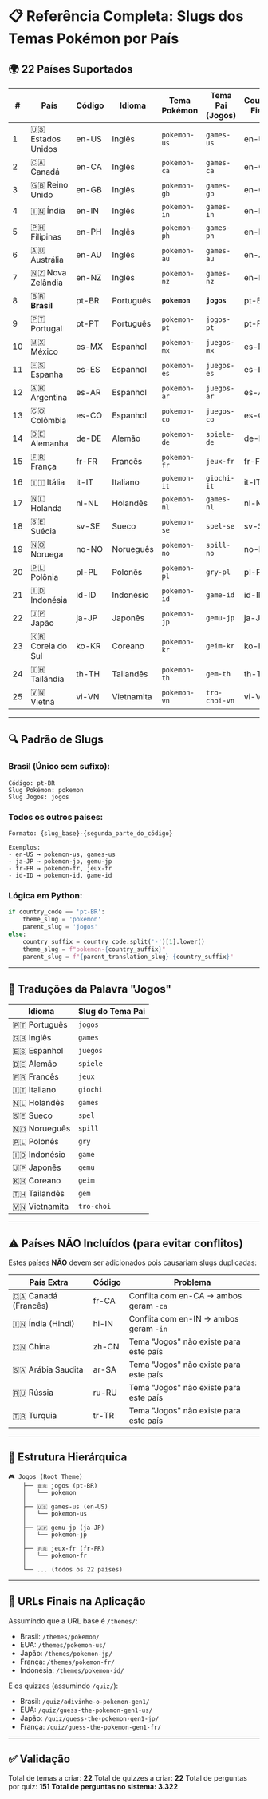 # 📋 Referência Completa: Slugs dos Temas Pokémon por País

## 🌍 22 Países Suportados

| # | País | Código | Idioma | Tema Pokémon | Tema Pai (Jogos) | Country Field |
|---|------|--------|--------|--------------|------------------|---------------|
| 1 | 🇺🇸 Estados Unidos | en-US | Inglês | `pokemon-us` | `games-us` | en-US |
| 2 | 🇨🇦 Canadá | en-CA | Inglês | `pokemon-ca` | `games-ca` | en-CA |
| 3 | 🇬🇧 Reino Unido | en-GB | Inglês | `pokemon-gb` | `games-gb` | en-GB |
| 4 | 🇮🇳 Índia | en-IN | Inglês | `pokemon-in` | `games-in` | en-IN |
| 5 | 🇵🇭 Filipinas | en-PH | Inglês | `pokemon-ph` | `games-ph` | en-PH |
| 6 | 🇦🇺 Austrália | en-AU | Inglês | `pokemon-au` | `games-au` | en-AU |
| 7 | 🇳🇿 Nova Zelândia | en-NZ | Inglês | `pokemon-nz` | `games-nz` | en-NZ |
| 8 | 🇧🇷 **Brasil** | pt-BR | Português | **`pokemon`** | **`jogos`** | pt-BR |
| 9 | 🇵🇹 Portugal | pt-PT | Português | `pokemon-pt` | `jogos-pt` | pt-PT |
| 10 | 🇲🇽 México | es-MX | Espanhol | `pokemon-mx` | `juegos-mx` | es-MX |
| 11 | 🇪🇸 Espanha | es-ES | Espanhol | `pokemon-es` | `juegos-es` | es-ES |
| 12 | 🇦🇷 Argentina | es-AR | Espanhol | `pokemon-ar` | `juegos-ar` | es-AR |
| 13 | 🇨🇴 Colômbia | es-CO | Espanhol | `pokemon-co` | `juegos-co` | es-CO |
| 14 | 🇩🇪 Alemanha | de-DE | Alemão | `pokemon-de` | `spiele-de` | de-DE |
| 15 | 🇫🇷 França | fr-FR | Francês | `pokemon-fr` | `jeux-fr` | fr-FR |
| 16 | 🇮🇹 Itália | it-IT | Italiano | `pokemon-it` | `giochi-it` | it-IT |
| 17 | 🇳🇱 Holanda | nl-NL | Holandês | `pokemon-nl` | `games-nl` | nl-NL |
| 18 | 🇸🇪 Suécia | sv-SE | Sueco | `pokemon-se` | `spel-se` | sv-SE |
| 19 | 🇳🇴 Noruega | no-NO | Norueguês | `pokemon-no` | `spill-no` | no-NO |
| 20 | 🇵🇱 Polônia | pl-PL | Polonês | `pokemon-pl` | `gry-pl` | pl-PL |
| 21 | 🇮🇩 Indonésia | id-ID | Indonésio | `pokemon-id` | `game-id` | id-ID |
| 22 | 🇯🇵 Japão | ja-JP | Japonês | `pokemon-jp` | `gemu-jp` | ja-JP |
| 23 | 🇰🇷 Coreia do Sul | ko-KR | Coreano | `pokemon-kr` | `geim-kr` | ko-KR |
| 24 | 🇹🇭 Tailândia | th-TH | Tailandês | `pokemon-th` | `gem-th` | th-TH |
| 25 | 🇻🇳 Vietnã | vi-VN | Vietnamita | `pokemon-vn` | `tro-choi-vn` | vi-VN |

---

## 🔍 Padrão de Slugs

### Brasil (Único sem sufixo):
```
Código: pt-BR
Slug Pokémon: pokemon
Slug Jogos: jogos
```

### Todos os outros países:
```
Formato: {slug_base}-{segunda_parte_do_código}

Exemplos:
- en-US → pokemon-us, games-us
- ja-JP → pokemon-jp, gemu-jp  
- fr-FR → pokemon-fr, jeux-fr
- id-ID → pokemon-id, game-id
```

### Lógica em Python:
```python
if country_code == 'pt-BR':
    theme_slug = 'pokemon'
    parent_slug = 'jogos'
else:
    country_suffix = country_code.split('-')[1].lower()
    theme_slug = f"pokemon-{country_suffix}"
    parent_slug = f"{parent_translation_slug}-{country_suffix}"
```

---

## 📝 Traduções da Palavra "Jogos"

| Idioma | Slug do Tema Pai |
|--------|------------------|
| 🇵🇹 Português | `jogos` |
| 🇬🇧 Inglês | `games` |
| 🇪🇸 Espanhol | `juegos` |
| 🇩🇪 Alemão | `spiele` |
| 🇫🇷 Francês | `jeux` |
| 🇮🇹 Italiano | `giochi` |
| 🇳🇱 Holandês | `games` |
| 🇸🇪 Sueco | `spel` |
| 🇳🇴 Norueguês | `spill` |
| 🇵🇱 Polonês | `gry` |
| 🇮🇩 Indonésio | `game` |
| 🇯🇵 Japonês | `gemu` |
| 🇰🇷 Coreano | `geim` |
| 🇹🇭 Tailandês | `gem` |
| 🇻🇳 Vietnamita | `tro-choi` |

---

## ⚠️ Países NÃO Incluídos (para evitar conflitos)

Estes países **NÃO** devem ser adicionados pois causariam slugs duplicadas:

| País Extra | Código | Problema |
|------------|--------|----------|
| 🇨🇦 Canadá (Francês) | fr-CA | Conflita com en-CA → ambos geram `-ca` |
| 🇮🇳 Índia (Hindi) | hi-IN | Conflita com en-IN → ambos geram `-in` |
| 🇨🇳 China | zh-CN | Tema "Jogos" não existe para este país |
| 🇸🇦 Arábia Saudita | ar-SA | Tema "Jogos" não existe para este país |
| 🇷🇺 Rússia | ru-RU | Tema "Jogos" não existe para este país |
| 🇹🇷 Turquia | tr-TR | Tema "Jogos" não existe para este país |

---

## 🎯 Estrutura Hierárquica

```
🎮 Jogos (Root Theme)
    ├── 🇧🇷 jogos (pt-BR)
    │   └── pokemon
    │
    ├── 🇺🇸 games-us (en-US)
    │   └── pokemon-us
    │
    ├── 🇯🇵 gemu-jp (ja-JP)
    │   └── pokemon-jp
    │
    ├── 🇫🇷 jeux-fr (fr-FR)
    │   └── pokemon-fr
    │
    └── ... (todos os 22 países)
```

---

## 🔗 URLs Finais na Aplicação

Assumindo que a URL base é `/themes/`:

- Brasil: `/themes/pokemon/`
- EUA: `/themes/pokemon-us/`
- Japão: `/themes/pokemon-jp/`
- França: `/themes/pokemon-fr/`
- Indonésia: `/themes/pokemon-id/`

E os quizzes (assumindo `/quiz/`):

- Brasil: `/quiz/adivinhe-o-pokemon-gen1/`
- EUA: `/quiz/guess-the-pokemon-gen1-us/`
- Japão: `/quiz/guess-the-pokemon-gen1-jp/`
- França: `/quiz/guess-the-pokemon-gen1-fr/`

---

## ✅ Validação

Total de temas a criar: **22**
Total de quizzes a criar: **22**
Total de perguntas por quiz: **151**
**Total de perguntas no sistema: 3.322**

